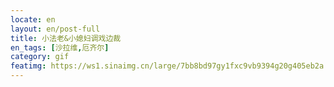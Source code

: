 ```yaml
---
locate: en
layout: en/post-full
title: 小法老&小媳妇调戏边裁
en_tags: [沙拉维,厄齐尔]
category: gif
featimg: https://ws1.sinaimg.cn/large/7bb8bd97gy1fxc9vb9394g20g405eb2a.gif
---
```

